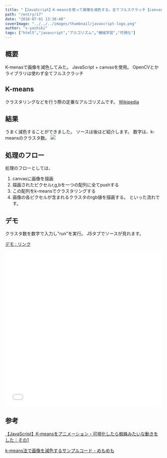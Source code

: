 ```yaml
---
title: "【JavaScript】K-meansを使って画像を減色する。全てフルスクラッチ【canvas】"
path: "/entry/17"
date: "2018-07-01 13:38:48"
coverImage: "../../../images/thumbnail/javascript-logo.png"
author: "s-yoshiki"
tags: ["html5","javascript","アルゴリズム","機械学習","可視化"]
---
```


## 概要

K-menasで画像を減色してみた。
JavaScript + canvasを使用。
OpenCVとかライブラリは使わず全てフルスクラッチ

## K-means

クラスタリングなどを行う際の定番なアルゴリズムです。
<a href="https://ja.wikipedia.org/wiki/K%E5%B9%B3%E5%9D%87%E6%B3%95">Wikipedia</a>

## 結果

うまく減色することができました。
ソースは後ほど紹介します。
数字は、k-meansのクラスタ数。
<img src="https://qiita-image-store.s3.amazonaws.com/0/82419/993a158b-6678-7bd6-6f3b-7c53ad97250f.png">

## 処理のフロー

処理のフローとしては、
1. canvasに画像を描画
2. 描画されたピクセルr,g,bを一つの配列に全てpushする
3. この配列をk-meansでクラスタリングする
4. 画像の各ピクセルが含まれるクラスタのrgb値を描画する。
といった流れです。

## デモ

クラスタ数を数字で入力し"run"を実行。
JSタブでソースが見れます。

<a href="//jsfiddle.net/s_yoshiki/ntoa92uw/show">デモ : リンク</a>

<iframe width="100%" height="500" src="//jsfiddle.net/s_yoshiki/ntoa92uw/embedded/result,js" allowfullscreen="allowfullscreen" allowpaymentrequest frameborder="0"></iframe>

## 参考

<a href="https://tech-blog.s-yoshiki.com/2018/06/121/">【JavaScript】K-meansをアニメーション・可視化したら蜘蛛みたいな動きをした｜その1</a>

<a href="http://enakai00.hatenablog.com/entry/2015/04/14/181305">k-means法で画像を減色するサンプルコード - めもめも</a>